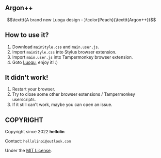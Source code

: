 ## Argon++

$$\texttt{A brand new Luogu design - }\color{Peach}{\texttt{Argon++}}$$

## How to use it?

1. Download `mainStyle.css` and `main.user.js`.
2. Import `mainStyle.css` into Stylus browser extension.
3. Import `main.user.js` into Tampermonkey browser extension.
4. Goto [Luogu](https://www.luogu.com.cn), enjoy it! :)

## It didn't work!

1. Restart your browser.
2. Try to close some other browser extensions / Tampermonkey userscripts.
3. If it still can't work, maybe you can open an issue.

## COPYRIGHT

Copyright since 2022 **hellolin**
  
Contact: `hellolinoi@outlook.com`
  
Under the [MIT License](https://mit-license.org/).
